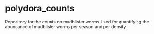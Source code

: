# polydora_counts
Repository for the counts on mudblister worms 
Used for quantifying the abundance of mudblister worms per season and per density
